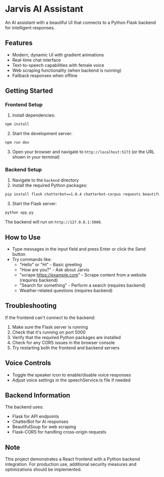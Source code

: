 
# Jarvis AI Assistant

An AI assistant with a beautiful UI that connects to a Python Flask backend for intelligent responses.

## Features

- Modern, dynamic UI with gradient animations
- Real-time chat interface
- Text-to-speech capabilities with female voice
- Web scraping functionality (when backend is running)
- Fallback responses when offline

## Getting Started

### Frontend Setup

1. Install dependencies:
```bash
npm install
```

2. Start the development server:
```bash
npm run dev
```

3. Open your browser and navigate to `http://localhost:5173` (or the URL shown in your terminal)

### Backend Setup

1. Navigate to the `backend` directory
2. Install the required Python packages:
```bash
pip install flask chatterbot==1.0.4 chatterbot-corpus requests beautifulsoup4 flask-cors
```

3. Start the Flask server:
```bash
python app.py
```

The backend will run on `http://127.0.0.1:5000`.

## How to Use

- Type messages in the input field and press Enter or click the Send button
- Try commands like:
  - "Hello" or "Hi" - Basic greeting
  - "How are you?" - Ask about Jarvis
  - "scrape https://example.com" - Scrape content from a website (requires backend)
  - "Search for something" - Perform a search (requires backend)
  - Weather-related questions (requires backend)

## Troubleshooting

If the frontend can't connect to the backend:

1. Make sure the Flask server is running
2. Check that it's running on port 5000
3. Verify that the required Python packages are installed
4. Check for any CORS issues in the browser console
5. Try restarting both the frontend and backend servers

## Voice Controls

- Toggle the speaker icon to enable/disable voice responses
- Adjust voice settings in the speechService.ts file if needed

## Backend Information

The backend uses:
- Flask for API endpoints
- ChatterBot for AI responses
- BeautifulSoup for web scraping
- Flask-CORS for handling cross-origin requests

## Note

This project demonstrates a React frontend with a Python backend integration. For production use, additional security measures and optimizations should be implemented.
